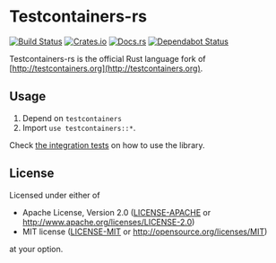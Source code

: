 # Testcontainers-rs

[![Build Status](https://travis-ci.org/testcontainers/testcontainers-rs.svg?branch=master)](https://travis-ci.org/testcontainers/testcontainers-rs)
[![Crates.io](https://img.shields.io/crates/v/testcontainers.svg)](https://crates.io/crates/testcontainers)
[![Docs.rs](https://docs.rs/testcontainers/badge.svg)](https://docs.rs/testcontainers)
[![Dependabot Status](https://api.dependabot.com/badges/status?host=github&repo=testcontainers/testcontainers-rs)](https://dependabot.com)

Testcontainers-rs is the official Rust language fork of [http://testcontainers.org](http://testcontainers.org).

## Usage

1. Depend on `testcontainers`
2. Import `use testcontainers::*`.

Check [the integration tests](./tests) on how to use the library.

## License

Licensed under either of

 * Apache License, Version 2.0
   ([LICENSE-APACHE](LICENSE-Apache-2.0) or http://www.apache.org/licenses/LICENSE-2.0)
 * MIT license
   ([LICENSE-MIT](LICENSE-MIT) or http://opensource.org/licenses/MIT)

at your option.
